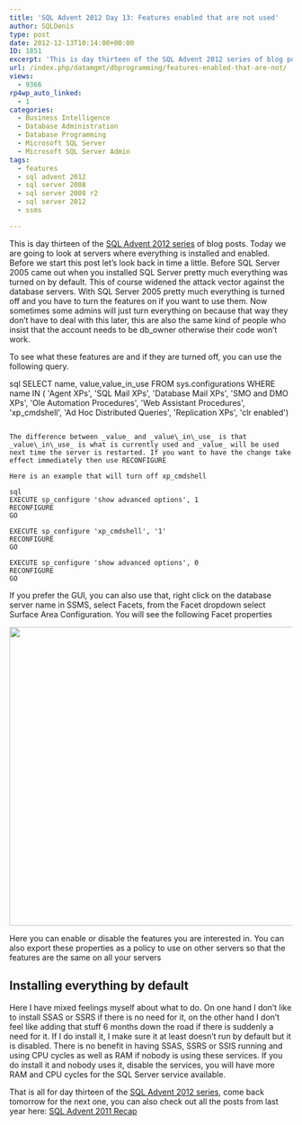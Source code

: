 ```yaml
---
title: 'SQL Advent 2012 Day 13: Features enabled that are not used'
author: SQLDenis
type: post
date: 2012-12-13T10:14:00+00:00
ID: 1851
excerpt: 'This is day thirteen of the SQL Advent 2012 series of blog posts.  Today we are going to look at servers where everything is installed and enabled.'
url: /index.php/datamgmt/dbprogramming/features-enabled-that-are-not/
views:
  - 9366
rp4wp_auto_linked:
  - 1
categories:
  - Business Intelligence
  - Database Administration
  - Database Programming
  - Microsoft SQL Server
  - Microsoft SQL Server Admin
tags:
  - features
  - sql advent 2012
  - sql server 2008
  - sql server 2008 r2
  - sql server 2012
  - ssms

---
```

This is day thirteen of the [SQL Advent 2012 series][1] of blog posts. Today we are going to look at servers where everything is installed and enabled. Before we start this post let&#8217;s look back in time a little. Before SQL Server 2005 came out when you installed SQL Server pretty much everything was turned on by default. This of course widened the attack vector against the database servers. With SQL Server 2005 pretty much everything is turned off and you have to turn the features on if you want to use them. Now sometimes some admins will just turn everything on because that way they don&#8217;t have to deal with this later, this are also the same kind of people who insist that the account needs to be db_owner otherwise their code won&#8217;t work.

To see what these features are and if they are turned off, you can use the following query. 

sql
SELECT name, value,value_in_use 
FROM sys.configurations
WHERE name IN (
'Agent XPs',
'SQL Mail XPs',
'Database Mail XPs',
'SMO and DMO XPs',
'Ole Automation Procedures',
'Web Assistant Procedures',
'xp_cmdshell',
'Ad Hoc Distributed Queries',
'Replication XPs',
'clr enabled')
```

The difference between _value_ and _value\_in\_use_ is that _value\_in\_use_ is what is currently used and _value_ will be used next time the server is restarted. If you want to have the change take effect immediately then use RECONFIGURE

Here is an example that will turn off xp_cmdshell

sql
EXECUTE sp_configure 'show advanced options', 1
RECONFIGURE
GO
 
EXECUTE sp_configure 'xp_cmdshell', '1'
RECONFIGURE
GO
 
EXECUTE sp_configure 'show advanced options', 0
RECONFIGURE
GO
```

If you prefer the GUI, you can also use that, right click on the database server name in SSMS, select Facets, from the Facet dropdown select Surface Area Configuration. You will see the following Facet properties

<div class="image_block">
  <a href="/wp-content/uploads/blogs/DataMgmt/Denis/ADvent/Facets.PNG?mtime=1355339984"><img alt="" src="/wp-content/uploads/blogs/DataMgmt/Denis/ADvent/Facets.PNG?mtime=1355339984" width="665" height="531" /></a>
</div>

Here you can enable or disable the features you are interested in. You can also export these properties as a policy to use on other servers so that the features are the same on all your servers

## Installing everything by default

Here I have mixed feelings myself about what to do. On one hand I don&#8217;t like to install SSAS or SSRS if there is no need for it, on the other hand I don&#8217;t feel like adding that stuff 6 months down the road if there is suddenly a need for it. If I do install it, I make sure it at least doesn&#8217;t run by default but it is disabled. There is no benefit in having SSAS, SSRS or SSIS running and using CPU cycles as well as RAM if nobody is using these services. If you do install it and nobody uses it, disable the services, you will have more RAM and CPU cycles for the SQL Server service available.

That is all for day thirteen of the [SQL Advent 2012 series][1], come back tomorrow for the next one, you can also check out all the posts from last year here: [SQL Advent 2011 Recap][2]

 [1]: /index.php/DataMgmt/DBProgramming/sql-advent-2012-here-is
 [2]: /index.php/DataMgmt/DataDesign/sql-advent-2011-recap